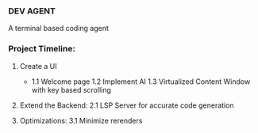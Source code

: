 ### DEV AGENT
A terminal based coding agent

### Project Timeline:
1. Create a UI
    - 1.1 Welcome page
    1.2 Implement AI
    1.3 Virtualized Content Window with key based scrolling

2. Extend the Backend:
    2.1 LSP Server for accurate code generation

3. Optimizations:
    3.1 Minimize rerenders